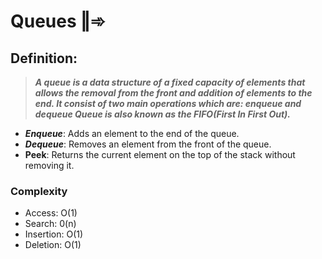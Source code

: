 # Queues ‖➾

## Definition:

> ***A queue is a data structure of a fixed capacity of elements
> that allows the removal from the front and
> addition of elements to the end.
> It consist of two main operations which are: enqueue and dequeue
> Queue is also known as the FIFO(First In First Out).***

- ***Enqueue***: Adds an element to the end of the queue.
- ***Dequeue***: Removes an element from the front of the queue.
- **Peek**: Returns the current element on the top of the stack without removing it.

### Complexity

- Access: O(1)
- Search: 0(n)
- Insertion: O(1)
- Deletion: O(1)


